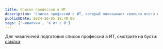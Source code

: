 ```yaml
---
title: Список профессий в ИТ
description: 'Список профессий в ИТ, который показывает сколько всего есть и не одними программистами едины'
publishDate: 2024-10-05 18:48:00
tags: ['чивапчич', 'в ит с 0']
---
```


Для чивапчичей подготовил список профессий в ИТ, смотрите на бусти: [ссылка](https://boosty.to/mrhook/posts/a23997df-c15f-40de-8d9a-aa0f5ae677e8)

